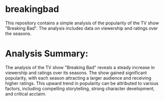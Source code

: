 # breakingbad
This repository contains a simple analysis of the popularity of the TV show "Breaking Bad". The analysis includes data on viewership and ratings over the seasons.

# Analysis Summary:

The analysis of the TV show "Breaking Bad" reveals a steady increase in viewership and ratings over its seasons. The show gained significant popularity, with each season attracting a larger audience and receiving higher ratings. This upward trend in popularity can be attributed to various factors, including compelling storytelling, strong character development, and critical acclaim.
